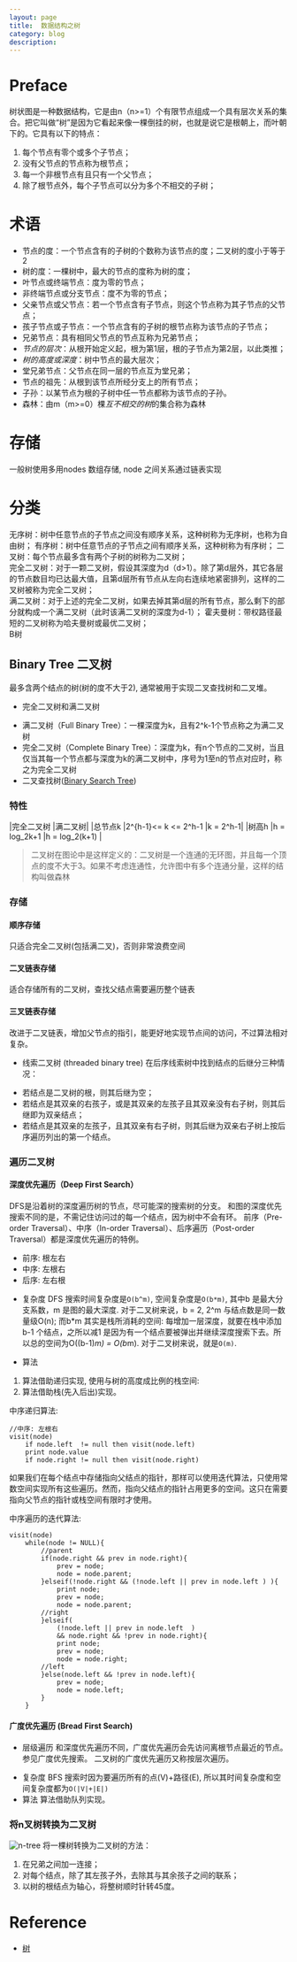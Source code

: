 ```yaml
---
layout: page
title:	数据结构之树
category: blog
description: 
---
```

# Preface

树状图是一种数据结构，它是由n（n>=1）个有限节点组成一个具有层次关系的集合。把它叫做“树”是因为它看起来像一棵倒挂的树，也就是说它是根朝上，而叶朝下的。它具有以下的特点：

1. 每个节点有零个或多个子节点；
1. 没有父节点的节点称为根节点；
1. 每一个非根节点有且只有一个父节点；
1. 除了根节点外，每个子节点可以分为多个不相交的子树；

# 术语
- 节点的度：一个节点含有的子树的个数称为该节点的度；二叉树的度小于等于2
- 树的度：一棵树中，最大的节点的度称为树的度；
- 叶节点或终端节点：度为零的节点；
- 非终端节点或分支节点：度不为零的节点；
- 父亲节点或父节点：若一个节点含有子节点，则这个节点称为其子节点的父节点；
- 孩子节点或子节点：一个节点含有的子树的根节点称为该节点的子节点；
- 兄弟节点：具有相同父节点的节点互称为兄弟节点；
- *节点的层次*：从根开始定义起，根为第1层，根的子节点为第2层，以此类推；
- *树的高度或深度*：树中节点的最大层次；
- 堂兄弟节点：父节点在同一层的节点互为堂兄弟；
- 节点的祖先：从根到该节点所经分支上的所有节点；
- 子孙：以某节点为根的子树中任一节点都称为该节点的子孙。
- 森林：由m（m>=0）棵*互不相交的树*的集合称为森林

# 存储
一般树使用多用nodes 数组存储, node 之间关系通过链表实现

# 分类
无序树：树中任意节点的子节点之间没有顺序关系，这种树称为无序树，也称为自由树；	
有序树：树中任意节点的子节点之间有顺序关系，这种树称为有序树；	
	二叉树：每个节点最多含有两个子树的树称为二叉树；	
		完全二叉树：对于一颗二叉树，假设其深度为d（d>1）。除了第d层外，其它各层的节点数目均已达最大值，且第d层所有节点从左向右连续地紧密排列，这样的二叉树被称为完全二叉树；	
		满二叉树：对于上述的完全二叉树，如果去掉其第d层的所有节点，那么剩下的部分就构成一个满二叉树（此时该满二叉树的深度为d-1）；	
	霍夫曼树：带权路径最短的二叉树称为哈夫曼树或最优二叉树；	
	B树	

## Binary Tree 二叉树
最多含两个结点的树(树的度不大于2), 通常被用于实现二叉查找树和二叉堆。

* 完全二叉树和满二叉树
- 满二叉树（Full Binary Tree）：一棵深度为k，且有2^k-1个节点称之为满二叉树
- 完全二叉树（Complete Binary Tree）：深度为k，有n个节点的二叉树，当且仅当其每一个节点都与深度为k的满二叉树中，序号为1至n的节点对应时，称之为完全二叉树
- 二叉查找树([Binary Search Tree](/p/algorithm-binary-search-tree))

### 特性
|完全二叉树	|满二叉树|
|总节点k	|2^{h-1}<= k <= 2^h-1	|k = 2^h-1|
|树高h	|h = log_2k+1	|h = log_2(k+1) |

> 二叉树在图论中是这样定义的：二叉树是一个连通的无环图，并且每一个顶点的度不大于3。如果不考虑连通性，允许图中有多个连通分量，这样的结构叫做森林

### 存储

#### 顺序存储
只适合完全二叉树(包括满二叉)，否则非常浪费空间

#### 二叉链表存储
适合存储所有的二叉树，查找父结点需要遍历整个链表

#### 三叉链表存储
改进于二叉链表，增加父节点的指引，能更好地实现节点间的访问，不过算法相对复杂。

* 线索二叉树 (threaded binary tree)
在后序线索树中找到结点的后继分三种情况：

- 若结点是二叉树的根，则其后继为空；
- 若结点是其双亲的右孩子，或是其双亲的左孩子且其双亲没有右子树，则其后继即为双亲结点；
- 若结点是其双亲的左孩子，且其双亲有右子树，则其后继为双亲右子树上按后序遍历列出的第一个结点。

### 遍历二叉树

#### 深度优先遍历（Deep First Search）
DFS是沿着树的深度遍历树的节点，尽可能深的搜索树的分支。
和图的深度优先搜索不同的是，不需记住访问过的每一个结点，因为树中不会有环。
前序（Pre-order Traversal）、中序（In-order Traversal）、后序遍历（Post-order Traversal）都是深度优先遍历的特例。

- 前序: 根左右
- 中序: 左根右
- 后序: 左右根

* 复杂度
DFS 搜索时间复杂度是`O(b^m)`, 空间复杂度是`O(b*m)`, 其中b 是最大分支系数，m 是图的最大深度. 
对于二叉树来说，b = 2, 2^m 与结点数是同一数量级O(n);
而b*m 其实是栈所消耗的空间: 每增加一层深度，就要在栈中添加b-1 个结点，之所以减1 是因为有一个结点要被弹出并继续深度搜索下去。所以总的空间为O((b-1)*m) = O(b*m). 对于二叉树来说，就是`O(m)`.

* 算法
1. 算法借助递归实现, 使用与树的高度成比例的栈空间:
2. 算法借助栈(先入后出)实现。

中序递归算法:

	//中序: 左根右
	visit(node)
		if node.left  != null then visit(node.left)
		print node.value
		if node.right != null then visit(node.right)

如果我们在每个结点中存储指向父结点的指针，那样可以使用迭代算法，只使用常数空间实现所有这些遍历。然而，指向父结点的指针占用更多的空间。这只在需要指向父节点的指针或栈空间有限时才使用。

中序遍历的迭代算法:

	visit(node)
		while(node != NULL){
			//parent
			if(node.right && prev in node.right){
				prev = node;
				node = node.parent;
			}elseif(!node.right && (!node.left || prev in node.left ) ){
				print node;
				prev = node;
				node = node.parent;
			//right
			}elseif(
				(!node.left || prev in node.left  )
				&& node.right && !prev in node.right){
				print node;
				prev = node;
				node = node.right;
			//left
			}else(node.left && !prev in node.left){
				prev = node;
				node = node.left;
			}
		}
		

#### 广度优先遍历 (Bread First Search)
- 层级遍历
和深度优先遍历不同，广度优先遍历会先访问离根节点最近的节点。参见广度优先搜索。 二叉树的广度优先遍历又称按层次遍历。

* 复杂度
BFS 搜索时因为要遍历所有的点(V)+路径(E), 所以其时间复杂度和空间复杂度都为`O(|V|+|E|)`
* 算法
算法借助队列实现。


### 将n叉树转换为二叉树
![n-tree](/img/n-tree.png)
将一棵树转换为二叉树的方法：
1. 在兄弟之间加一连接；
2. 对每个结点，除了其左孩子外，去除其与其余孩子之间的联系；
3. 以树的根结点为轴心，将整树顺时针转45度。

# Reference
- [树]

[树]: http://zh.wikipedia.org/wiki/%E6%A0%91_(%E6%95%B0%E6%8D%AE%E7%BB%93%E6%9E%84)
